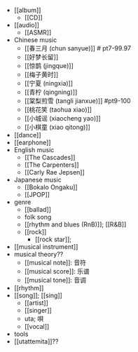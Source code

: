 - [[album]]
    - [[CD]]
- [[audio]]
    - [[ASMR]]
- Chinese music
    - [[春三月 (chun sanyue)]] # pt7-99.97
    - [[好梦长留]]
    - [[惊鹊 (jingque)]]
    - [[梅子黄时]]
    - [[宁夏 (ningxia)]]
    - [[青柠 (qingning)]]
    - [[棠梨煎雪 (tangli jianxue)]] #pt9-100
    - [[桃花笑 (taohua xiao)]]
    - [[小城谣 (xiaocheng yao)]]
    - [[小棋童 (xiao qitong)]]
- [[dance]]
- [[earphone]]
- English music
    - [[The Cascades]]
    - [[The Carpenters]]
    - [[Carly Rae Jepsen]]
- Japanese music
    - [[Bokalo Ongaku]]
    - [[JPOP]]
- genre
    - [[ballad]]
    - folk song
    - [[rhythm and blues (RnB)]]; [[R&B]]
    - [[rock]]
        - [[rock star]];
- [[musical instrument]]
- musical theory??
    - [[musical note]]: 音符
    - [[musical score]]: 乐谱
    - [[musical tone]]: 音调
- [[rhythm]]
- [[song]]; [[sing]]
    - [[artist]]
    - [[singer]]
    - uta; 唄
    - [[vocal]]
- tools
- [[utattemita]]??
